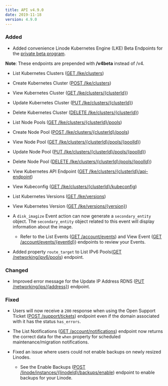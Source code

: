 ```yaml
---
title: API v4.9.0
date: 2019-11-18
version: 4.9.0
---
```


### Added

- Added convenience Linode Kubernetes Engine (LKE) Beta Endpoints for the [private beta program](https://welcome.linode.com/lkebeta/).

**Note**: These endpoints are prepended with **/v4beta** instead of /v4.

- List Kubernetes Clusters ([GET /lke/clusters](/docs/api/linode-kubernetes-engine-lke/kubernetes-clusters-list/))
- Create Kubernetes Cluster ([POST /lke/clusters](/docs/api/linode-kubernetes-engine-lke/kubernetes-cluster-create/))
- View Kubernetes Cluster ([GET /lke/clusters/{clusterId}](/docs/api/linode-kubernetes-engine-lke/kubernetes-cluster-view/))
- Update Kubernetes Cluster ([PUT /lke/clusters/{clusterId}](/docs/api/linode-kubernetes-engine-lke/kubernetes-cluster-update/))
- Delete Kubernetes Cluster ([DELETE /lke/clusters/{clusterId}](/docs/api/linode-kubernetes-engine-lke/kubernetes-cluster-delete/))
- List Node Pools ([GET /lke/clusters/{clusterId}/pools](/docs/api/linode-kubernetes-engine-lke/node-pools-list/))
- Create Node Pool ([POST /lke/clusters/{clusterId}/pools](/docs/api/linode-kubernetes-engine-lke/node-pool-create/))
- View Node Pool ([GET /lke/clusters/{clusterId}/pools/{poolId}](/docs/api/linode-kubernetes-engine-lke/node-pool-view/))
- Update Node Pool ([PUT /lke/clusters/{clusterId}/pools/{poolId}](/docs/api/linode-kubernetes-engine-lke/node-pool-update/))
- Delete Node Pool ([DELETE /lke/clusters/{clusterId}/pools/{poolId}](/docs/api/linode-kubernetes-engine-lke/node-pool-delete/))
- View Kubernetes API Endpoint ([GET /lke/clusters/{clusterId}/api-endpoint](/docs/api/linode-kubernetes-engine-lke/kubernetes-api-endpoints-list/))
- View Kubeconfig ([GET /lke/clusters/{clusterId}/kubeconfig](/docs/api/linode-kubernetes-engine-lke/kubeconfig-view/))
- List Kubernetes Versions ([GET /lke/versions](/docs/api/linode-kubernetes-engine-lke/kubernetes-versions-list/))
- View Kubernetes Version ([GET /lke/versions/{version}](/docs/api/linode-kubernetes-engine-lke/kubernetes-version-view/))

- A `disk_imagize` Event action can now generate a `secondary_entity` object. The `secondary_entity` object related to this event will display information about the image.

  - Refer to the List Events ([GET /account/events](/docs/api/account/events-list/)) and View Event ([GET /account/events/{eventId}](/docs/api/account/event-view/)) endpoints to review your Events.

- Added property `route_target` to List IPv6 Pools([GET /networking/ipv6/pools](/docs/api/networking/ipv/6-pools-list)) endpoint.

### Changed

- Improved error message for the Update IP Address RDNS ([PUT /networking/ips/{address}](/docs/api/networking/ip-address-rdns-update/)) endpoint.

### Fixed

- Users will now receive a `200` response when using the Open Support Ticket ([POST /support/tickets](/docs/api/support/support-ticket-open/)) endpoint even if the domain associated with it has the status `has_errors`.

- The List Notifications ([GET /account/notifications](/docs/api/account/notifications-list/)) endpoint now returns the correct data for the `when` property for scheduled maintenance/migration notifications.

- Fixed an issue where users could not enable backups on newly resized Linodes.
  - See the Enable Backups ([POST /linode/instances/{linodeId}/backups/enable](/docs/api/linode-instances/backups-enable/)) endpoint to enable backups for your Linode.
